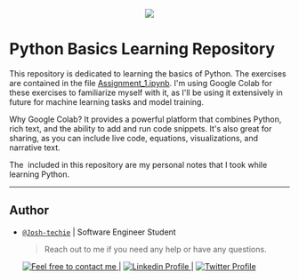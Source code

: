 <p align="center">
<img src ="https://th.bing.com/th/id/OIP.dJToM1TiZiJA0GYwzDHwjQHaHY?rs=1&pid=ImgDetMain">
</p>

# Python Basics Learning Repository

This repository is dedicated to learning the basics of Python. The exercises are contained in the file [Assignment_1.ipynb](./Assignment_1.ipynb). I'm using Google Colab for these exercises to familiarize myself with it, as I'll be using it extensively in future for machine learning tasks and model training.

Why Google Colab? It provides a powerful platform that combines Python, rich text, and the ability to add and run code snippets. It's also great for sharing, as you can include live code, equations, visualizations, and narrative text.

The <a href="/Python-Basics/Python Notes.pdf" class="image fit"><img src="https://th.bing.com/th/id/OIP.dJToM1TiZiJA0GYwzDHwjQHaHY?rs=1&pid=ImgDetMain" alt=""></a> included in this repository are my personal notes that I took while learning Python.

---

## Author

- [`@Josh-techie`](https://github.com/Josh-techie) | Software Engineer Student

  > Reach out to me if you need any help or have any questions.

  <a href="mailto:youssef.abouyahia@e-polytechnique.ma">
    <img alt="Feel free to contact me" src="https://img.shields.io/badge/-Ask_me_anything-blue?style=flat&logo=Gmail&logoColor=white&link=mailto:youssef.abouyahia@e-polytechnique.ma&color=3d85c6" />
  </a>
  <span> | </span>
    <a href="https://www.linkedin.com/in/youssef-abouyahia/">
        <img alt="Linkedin Profile" src="https://img.shields.io/badge/-Linkedin-0072b1?style=flat&logo=Linkedin&logoColor=white&link=https://www.linkedin.com/in/youssef-abouyahia/" />
    </a>
    <span> | </span>
    <a href="https://twitter.com/JoesephAb">
        <img alt="Twitter Profile" src="https://img.shields.io/badge/-Twitter-0072b1?style=flat&logo=Twitter&logoColor=white&link=https://twitter.com/JoesephAb&color=1DA1F2" />
    </a>
